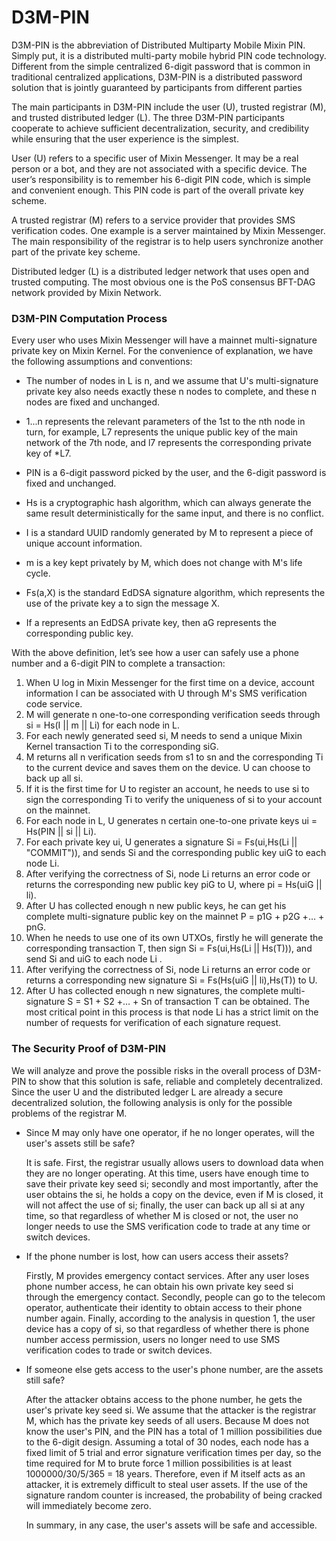 # D3M-PIN
D3M-PIN is the abbreviation of Distributed Multiparty Mobile Mixin PIN. Simply put, it is a distributed multi-party mobile hybrid PIN code technology. Different from the simple centralized 6-digit password that is common in traditional centralized applications, D3M-PIN is a distributed password solution that is jointly guaranteed by participants from different parties

The main participants in D3M-PIN include the user (U), trusted registrar (M), and trusted distributed ledger (L). The three D3M-PIN participants cooperate to achieve sufficient decentralization, security, and credibility while ensuring that the user experience is the simplest.

User (U) refers to a specific user of Mixin Messenger. It may be a real person or a bot, and they are not associated with a specific device. The user’s responsibility is to remember his 6-digit PIN code, which is simple and convenient enough. This PIN code is part of the overall private key scheme.

A trusted registrar (M) refers to a service provider that provides SMS verification codes. One example is a server maintained by Mixin Messenger. The main responsibility of the registrar is to help users synchronize another part of the private key scheme.

Distributed ledger (L) is a distributed ledger network that uses open and trusted computing. The most obvious one is the PoS consensus BFT-DAG network provided by Mixin Network.

### D3M-PIN Computation Process
Every user who uses Mixin Messenger will have a mainnet multi-signature private key on Mixin Kernel. For the convenience of explanation, we have the following assumptions and conventions:

- The number of nodes in L is n, and we assume that U's multi-signature private key also needs exactly these n nodes to complete, and these n nodes are fixed and unchanged.

- 1...n represents the relevant parameters of the 1st to the nth node in turn, for example, L7 represents the unique public key of the main network of the 7th node, and l7 represents the corresponding private key of *L7.

- PIN is a 6-digit password picked by the user, and the 6-digit password is fixed and unchanged.

- Hs is a cryptographic hash algorithm, which can always generate the same result deterministically for the same input, and there is no conflict.

- I is a standard UUID randomly generated by M to represent a piece of unique account information.

- m is a key kept privately by M, which does not change with M's life cycle.

- Fs(a,X) is the standard EdDSA signature algorithm, which represents the use of the private key a to sign the message X.

- If a represents an EdDSA private key, then aG represents the corresponding public key.

With the above definition, let’s see how a user can safely use a phone number and a 6-digit PIN to complete a transaction:

1. When U log in Mixin Messenger for the first time on a device,  account information I can be associated with U through M's SMS verification code service.
2. M will generate n one-to-one corresponding verification seeds through si = Hs(I || m || Li) for each node in L.
3. For each newly generated seed si, M needs to send a unique Mixin Kernel transaction Ti to the corresponding siG.
4. M returns all n verification seeds from s1 to sn and the corresponding Ti to the current device and saves them on the device. U can choose to back up all si.
5. If it is the first time for U to register an account, he needs to use si to sign the corresponding Ti to verify the uniqueness of si to your account on the mainnet.
6. For each node in L, U generates n certain one-to-one private keys ui = Hs(PIN || si || Li).
7. For each private key ui, U generates a signature Si = Fs(ui,Hs(Li || "COMMIT")), and sends Si and the corresponding public key uiG to each node Li.
8. After verifying the correctness of Si, node Li returns an error code or returns the corresponding new public key piG to U, where pi = Hs(uiG || li).
9. After U has collected enough n new public keys, he can get his complete multi-signature public key on the mainnet P = p1G + p2G +… + pnG.
10. When he needs to use one of its own UTXOs, firstly he will generate the corresponding transaction T, then sign Si = Fs(ui,Hs(Li || Hs(T))), and send Si and uiG to each node Li .
11. After verifying the correctness of Si, node Li returns an error code or returns a corresponding new signature Si = Fs(Hs(uiG || li),Hs(T)) to U.
12. After U has collected enough n new signatures, the complete multi-signature S = S1 + S2 +… + Sn of transaction T can be obtained.
The most critical point in this process is that node Li has a strict limit on the number of requests for verification of each signature request.

### The Security Proof of D3M-PIN

We will analyze and prove the possible risks in the overall process of D3M-PIN to show that this solution is safe, reliable and completely decentralized. Since the user U and the distributed ledger L are already a secure decentralized solution, the following analysis is only for the possible problems of the registrar M.

- Since M may only have one operator, if he no longer operates, will the user's assets still be safe?

  It is safe. First, the registrar usually allows users to download data when they are no longer operating. At this time, users have enough time to save their private key seed si; secondly and most importantly, after the user obtains the si, he holds a  copy on the device, even if M is closed, it will not affect the use of si; finally, the user can back up all si at any time, so that regardless of whether M is closed or not, the user no longer needs to use the SMS verification code to trade at any time or switch devices.

- If the phone number is lost, how can users access their assets?

  Firstly, M provides emergency contact services. After any user loses phone number access, he can obtain his own private key seed si through the emergency contact. Secondly, people can go to the telecom operator, authenticate their identity to obtain access to their phone number again. Finally, according to the analysis in question 1, the user device has a copy of si, so that regardless of whether there is phone number access permission, users no longer need to use SMS verification codes to trade or switch devices.

- If someone else gets access to the user's phone number, are the assets still safe?

  After the attacker obtains access to the phone number, he gets the user's private key seed si. We assume that the attacker is the registrar M, which has the private key seeds of all users. Because M does not know the user's PIN, and the PIN has a total of 1 million possibilities due to the 6-digit design. Assuming a total of 30 nodes, each node has a fixed limit of 5 trial and error signature verification times per day, so the time required for M to brute force 1 million possibilities is at least 1000000/30/5/365 = 18 years. Therefore, even if M itself acts as an attacker, it is extremely difficult to steal user assets. If the use of the signature random counter is increased, the probability of being cracked will immediately become zero.

  In summary, in any case, the user's assets will be safe and accessible.
